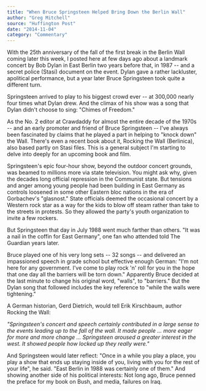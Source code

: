 ```yaml
---
title: "When Bruce Springsteen Helped Bring Down the Berlin Wall"
author: "Greg Mitchell"
source: "Huffington Post"
date: "2014-11-04"
category: "Commentary"
---
```


With the 25th anniversary of the fall of the first break in the Berlin Wall coming later this week, I posted here at few days ago about a landmark concert by Bob Dylan in East Berlin two years before that, in 1987 -- and a secret police (Stasi) document on the event. Dylan gave a rather lackluster, apolitical performance, but a year later Bruce Springsteen took quite a different turn.

Springsteen arrived to play to his biggest crowd ever -- at 300,000 nearly four times what Dylan drew. And the climax of his show was a song that Dylan didn't choose to sing: "Chimes of Freedom."

As the No. 2 editor at Crawdaddy for almost the entire decade of the 1970s -- and an early promoter and friend of Bruce Springsteen -- I've always been fascinated by claims that he played a part in helping to "knock down" the Wall. There's even a recent book about it, Rocking the Wall (Berlinica), also based partly on Stasi files. This is a general subject I'm starting to delve into deeply for an upcoming book and film.

Springsteen's epic four-hour show, beyond the outdoor concert grounds, was beamed to millions more via state television. You might ask why, given the decades long official repression in the Communist state. But tensions and anger among young people had been building in East Germany as controls loosened in some other Eastern bloc nations in the era of Gorbachev's "glasnost." State officials deemed the occasional concert by a Western rock star as a way for the kids to blow off steam rather than take to the streets in protests. So they allowed the party's youth organization to invite a few rockers.

But Springsteen that day in July 1988 went much farther than others. "It was a nail in the coffin for East Germany", one fan who attended told The Guardian years later.

Bruce played one of his very long sets -- 32 songs -- and delivered an impassioned speech in grade school but effective enough German: "I'm not here for any government. I've come to play rock 'n' roll for you in the hope that one day all the barriers will be torn down." Apparently Bruce decided at the last minute to change his original word, "walls", to "barriers." But the Dylan song that followed includes the key reference to "while the walls were tightening."

A German historian, Gerd Dietrich, would tell Erik Kirschbaum, author Rocking the Wall:

_"Springsteen's concert and speech certainly contributed in a large sense to the events leading up to the fall of the wall. It made people ... more eager for more and more change ... Springsteen aroused a greater interest in the west. It showed people how locked up they really were."_

And Springsteen would later reflect: "Once in a while you play a place, you play a show that ends up staying inside of you, living with you for the rest of your life", he said. "East Berlin in 1988 was certainly one of them." And showing another side of his political interests: Not long ago, Bruce penned the preface for my book on Bush, and media, failures on Iraq.